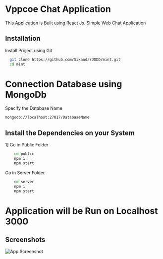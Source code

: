 
# Vppcoe Chat Application

This Application is Built using React Js. 
Simple Web Chat Application 



## Installation

Install Project using Git

```bash
  git clone https://github.com/SikandarJODD/mint.git
  cd mint
```


# Connection Database using MongoDb
 
 Specify the Database Name

```bash
mongodb://localhost:27017/DatabaseName

```
## Install the Dependencies on your System

1] Go in Public Folder 

```bash
    cd public
    npm i
    npm start
```
 Go in Server Folder 

```bash
    cd server
    npm i
    npm start
```


# Application will be Run on Localhost 3000





## Screenshots

![App Screenshot](https://github.com/SikandarJODD/mintmint.git/localhost1.png)

